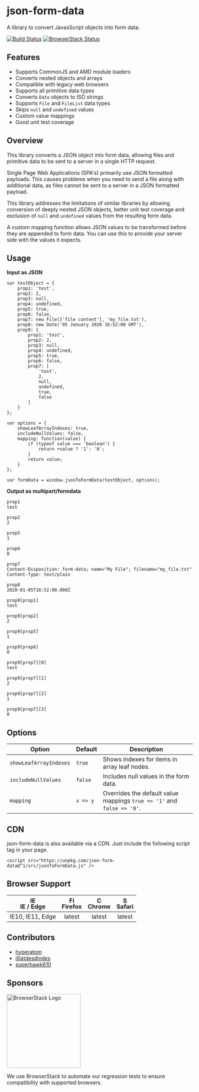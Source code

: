 # json-form-data
A library to convert JavasScript objects into form data.

[![Build Status](https://travis-ci.org/hyperatom/json-form-data.svg?branch=master)](https://travis-ci.org/hyperatom/json-form-data)
[![BrowserStack Status](https://automate.browserstack.com/badge.svg?badge_key=elFHOGNrR2tPTVBIUTRhNmRkTis2WXRDdEpsN29aN2tFWUJaTU5IelRQaz0tLXMwcU0rWFFWZG1yQm1BRFhDUUNxb2c9PQ==--3768e678743e72a8da61640d1224bac0bd7a8754)](https://automate.browserstack.com/public-build/elFHOGNrR2tPTVBIUTRhNmRkTis2WXRDdEpsN29aN2tFWUJaTU5IelRQaz0tLXMwcU0rWFFWZG1yQm1BRFhDUUNxb2c9PQ==--3768e678743e72a8da61640d1224bac0bd7a8754)

## Features
* Supports CommonJS and AMD module loaders
* Converts nested objects and arrays
* Compatible with legacy web browsers
* Supports all primitive data types
* Converts `Date` objects to ISO strings
* Supports `File` and `FileList` data types
* Skips `null` and `undefined` values
* Custom value mappings
* Good unit test coverage

## Overview

This library converts a JSON object into form data, 
allowing files and primitive data to be sent to a server in a single HTTP request.

Single Page Web Applications (SPA's) primarily use JSON formatted payloads. 
This causes problems when you need to send a file along with additional data,
as files cannot be sent to a server in a JSON formatted payload.

This library addresses the limitations of similar libraries by allowing conversion of deeply nested JSON objects,
better unit test coverage and exclusion of `null` and `undefined` values from the resulting form data.

A custom mapping function allows JSON values to be transformed before they are appended to form data.
You can use this to provide your server side with the values it expects. 

## Usage

**Input as JSON**

```
var testObject = {
    prop1: 'test',
    prop2: 2,
    prop3: null,
    prop4: undefined,
    prop5: true,
    prop6: false,
    prop7: new File(['file content'], 'my_file.txt'),
    prop8: new Date('05 January 2020 16:52:00 GMT'),
    prop9: {
        prop1: 'test',
        prop2: 2,
        prop3: null,
        prop4: undefined,
        prop5: true,
        prop6: false,
        prop7: [
            'test', 
            2, 
            null, 
            undefined, 
            true, 
            false
        ]
    }
};

var options = {
    showLeafArrayIndexes: true,
    includeNullValues: false,
    mapping: function(value) {
        if (typeof value === 'boolean') {
            return +value ? '1': '0';
        }
        return value;
    }
};

var formData = window.jsonToFormData(testObject, options);
```

**Output as multipart/formdata**

```
prop1
test

prop2
2

prop5
1

prop6
0

prop7
Content-Disposition: form-data; name="My File"; filename="my_file.txt"
Content-Type: text/plain

prop8
2020-01-05T16:52:00.000Z

prop9[prop1]
test

prop9[prop2]
2

prop9[prop5]
1

prop9[prop6]
0

prop9[prop7][0]
test

prop9[prop7][1]
2

prop9[prop7][2]
1

prop9[prop7][3]
0

```

## Options

| Option | Default | Description |
| --- | --- | --- |
| `showLeafArrayIndexes` | `true` | Shows indexes for items in array leaf nodes. |
| `includeNullValues` | `false` | Includes null values in the form data. |
| `mapping` | `x => y` | Overrides the default value mappings `true => '1'` and `false => '0'`.

## CDN

json-form-data is also  available via a CDN. Just include the following script tag in your page.

`<script src="https://unpkg.com/json-form-data@^1/src/jsonToFormData.js" />`

## Browser Support

| <img src="https://raw.githubusercontent.com/godban/browsers-support-badges/master/src/images/edge.png" alt="IE / Edge" width="16px" height="16px" /></br> IE / Edge | <img src="https://raw.githubusercontent.com/godban/browsers-support-badges/master/src/images/firefox.png" alt="Firefox" width="16px" height="16px" /></br> Firefox | <img src="https://raw.githubusercontent.com/godban/browsers-support-badges/master/src/images/chrome.png" alt="Chrome" width="16px" height="16px" /></br> Chrome | <img src="https://raw.githubusercontent.com/godban/browsers-support-badges/master/src/images/safari.png" alt="Safari" width="16px" height="16px" /></br> Safari |
| :---------: | :---------: | :---------: | :---------: |
| IE10, IE11, Edge | latest | latest | latest 

## Contributors

- <a href="https://github.com/hyperatom">hyperatom</a>
- <a href="https://github.com/illiatdesdindes">illiatdesdindes</a>
- <a href="https://github.com/superhawk610">superhawk610</a>

## Sponsors

<a href="http://browserstack.com/">
    <img alt="BrowserStack Logo" src="https://www.browserstack.com/images/layout/browserstack-logo-600x315.png" width="200" />
</a>

We use BrowserStack to automate our regression tests to ensure compatibility with supported browsers.
